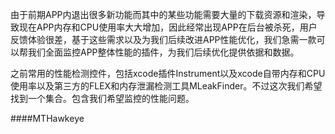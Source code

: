 由于前期APP内退出很多新功能而其中的某些功能需要大量的下载资源和渲染，导致现在APP内存和CPU使用率大大增加，因此经常出现APP在后台被杀死，用户反馈体验很差，基于这些需求以及为我们后续改进APP性能优化，我们急需一款可以帮我们全面监控APP整体性能的插件，为我们后续优化提供依据和数据。

之前常用的性能检测控件，包括xcode插件Instrument以及xcode自带内存和CPU使用率以及第三方的FLEX和内存泄漏检测工具MLeakFinder。不过这次我们希望找到一个集合。包含我们希望监控的性能问题。

####MTHawkeye